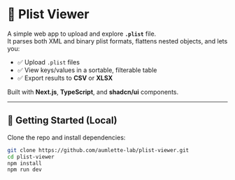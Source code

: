 # 📂 Plist Viewer

A simple web app to upload and explore **`.plist`** file.  
It parses both XML and binary plist formats, flattens nested objects, and lets you:

- ✅ Upload `.plist` files  
- ✅ View keys/values in a sortable, filterable table  
- ✅ Export results to **CSV** or **XLSX**  

Built with **Next.js**, **TypeScript**, and **shadcn/ui** components.  

---

## 🚀 Getting Started (Local)

Clone the repo and install dependencies:

```bash
git clone https://github.com/aumlette-lab/plist-viewer.git
cd plist-viewer
npm install
npm run dev
